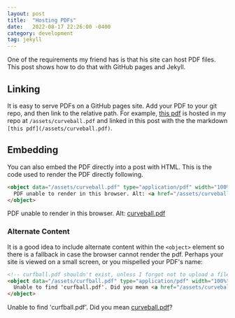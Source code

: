 ```yaml
---
layout: post
title:  "Hosting PDFs"
date:   2022-08-17 22:26:00 -0400
category: development
tag: jekyll
---
```


One of the requirements my friend has is that his site can host PDF files. This post shows how to do that with GitHub pages and Jekyll.

## Linking
It is easy to serve PDFs on a GitHub pages site. Add your PDF to your git repo, and then link to the relative path. For example, [this pdf](/assets/curveball.pdf) is hosted in my repo at `/assets/curveball.pdf` and linked in this post with the the markdown `[this pdf](/assets/curveball.pdf)`.

## Embedding
You can also embed the PDF directly into a post with HTML. This is the code used to render the PDF directly following.
```html
<object data="/assets/curveball.pdf" type="application/pdf" width="100%" height="350">
  PDF unable to render in this browser. Alt: <a href="/assets/curveball.pdf">curveball.pdf</a>
</object>
```
<object data="/assets/curveball.pdf" type="application/pdf" width="100%" height="350">
  PDF unable to render in this browser. Alt: <a href="/assets/curveball.pdf">curveball.pdf</a>
</object>

### Alternate Content
It is a good idea to include alternate content within the `<object>` element so there is a fallback in case the browser cannot render the pdf. Perhaps your site is viewed on a small screen, or you mispelled your PDF's name:
```html
<!-- curfball.pdf shouldn't exist, unless I forgot not to upload a file of the same name -->
<object data="/assets/curfball.pdf" type="application/pdf" width="100%" height="350">
  Unable to find 'curfball.pdf'. Did you mean <a href="/assets/curveball.pdf">curveball.pdf</a>?
</object>
```

<object data="/assets/curfball.pdf" type="application/pdf" width="100%" height="350">
  Unable to find 'curfball.pdf'. Did you mean <a href="/assets/curveball.pdf">curveball.pdf</a>?
</object>
